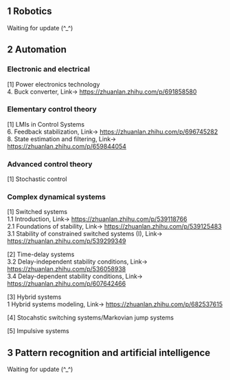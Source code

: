 
## 1 Robotics
Waiting for update (^_^)


## 2 Automation
### Electronic and electrical
[1] Power electronics technology  
4. Buck converter, Link-> https://zhuanlan.zhihu.com/p/691858580

### Elementary control theory
[1] LMIs in Control Systems <br>
6. Feedback stabilization, Link-> https://zhuanlan.zhihu.com/p/696745282  
8. State estimation and filtering, Link-> https://zhuanlan.zhihu.com/p/659844054

### Advanced control theory
[1] Stochastic control <br>

### Complex dynamical systems
[1] Switched systems <br>
1.1 Introduction, Link-> https://zhuanlan.zhihu.com/p/539118766  
2.1 Foundations of stability, Link-> https://zhuanlan.zhihu.com/p/539125483  
3.1 Stability of constrained switched systems (I), Link-> https://zhuanlan.zhihu.com/p/539299349  

[2] Time-delay systems <br>
3.2 Delay-independent stability conditions, Link-> https://zhuanlan.zhihu.com/p/536058938  
3.4 Delay-dependent stability conditions, Link-> https://zhuanlan.zhihu.com/p/607642466

[3] Hybrid systems <br>
1 Hybrid systems modeling, Link-> https://zhuanlan.zhihu.com/p/682537615

[4] Stocahstic switching systems/Markovian jump systems <br>

[5] Impulsive systems <br>


## 3 Pattern recognition and artificial intelligence
Waiting for update (^_^)

